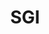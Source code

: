 ---
title: SGI
layout: collection
permalink: /sgi/
collection: sgi
entries_layout: grid
classes: wide
excerpt: "This post should display a **header with a solid background color**, if the theme supports it."
header:
  overlay_color: "#666"
---